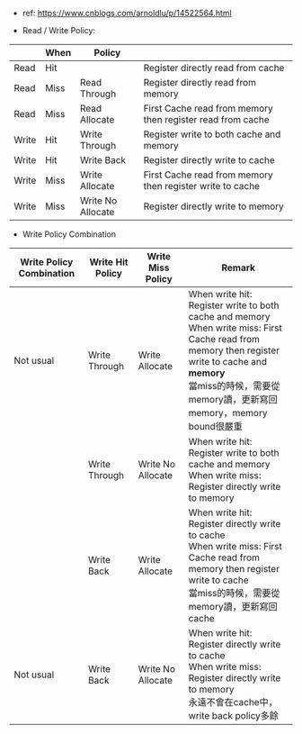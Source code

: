 - ref: https://www.cnblogs.com/arnoldlu/p/14522564.html

- Read / Write Policy: 

|       | When | Policy            |                                                            |
| ----- | ---- | ----------------- | ---------------------------------------------------------- |
| Read  | Hit  |                   | Register directly read from cache                          |
| Read  | Miss | Read Through      | Register directly read from memory                         |
| Read  | Miss | Read Allocate     | First Cache read from memory then register read from cache |
| Write | Hit  | Write Through     | Register write to both cache and memory                    |
| Write | Hit  | Write Back        | Register directly write to cache                           |
| Write | Miss | Write Allocate    | First Cache read from memory then register write to cache  |
| Write | Miss | Write No Allocate | Register directly write to memory                          |
- Write Policy Combination

| Write Policy Combination | Write Hit Policy | Write Miss Policy | Remark                                                                                                                                                                                                 |
| ------------------------ | ---------------- | ----------------- | ------------------------------------------------------------------------------------------------------------------------------------------------------------------------------------------------------ |
| Not usual                | Write Through    | Write Allocate    | When write hit: Register write to both cache and memory<br>When write miss: First Cache read from memory then register write to cache and **memory**<br>當miss的時候，需要從memory讀，更新寫回memory，memory bound很嚴重 |
|                          | Write Through    | Write No Allocate | When write hit: Register write to both cache and memory<br>When write miss: Register directly write to memory<br>                                                                                      |
|                          | Write Back       | Write Allocate    | When write hit: Register directly write to cache<br>When write miss: First Cache read from memory then register write to cache<br>當miss的時候，需要從memory讀，更新寫回cache                                        |
| Not usual                | Write Back       | Write No Allocate | When write hit: Register directly write to cache<br>When write miss: Register directly write to memory<br>永遠不會在cache中，write back policy多餘                                                              |
